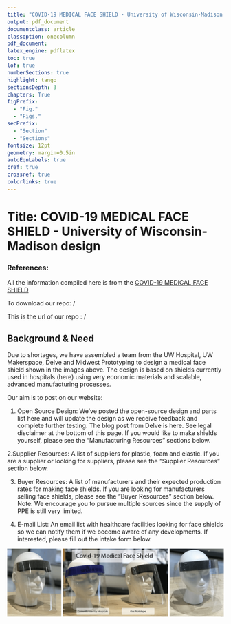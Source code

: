 ```yaml
---
title: "COVID-19 MEDICAL FACE SHIELD - University of Wisconsin-Madison design"
output: pdf_document
documentclass: article
classoption: onecolumn
pdf_document:
latex_engine: pdflatex
toc: true
lof: true
numberSections: true
highlight: tango
sectionsDepth: 3
chapters: True
figPrefix:
  - "Fig."
  - "Figs."
secPrefix:
  - "Section"
  - "Sections"
fontsize: 12pt
geometry: margin=0.5in
autoEqnLabels: true
cref: true
crossref: true
colorlinks: true
---
```


# Title: COVID-19 MEDICAL FACE SHIELD - University of Wisconsin-Madison design

### References: 

All the information compiled here is from the [COVID-19 MEDICAL FACE SHIELD](https://making.engr.wisc.edu/shield/)

To download our repo: /



This is the url of our repo : /

## Background & Need

Due to shortages, we have assembled a team from the UW Hospital, UW Makerspace, Delve and Midwest Prototyping to design a medical face shield shown in the images above. The design is based on shields currently used in hospitals (here) using very economic materials and scalable, advanced manufacturing processes.

Our aim is to post on our website:

1. Open Source Design: We’ve posted the open-source design and parts list here and will update the design as we receive feedback and complete further testing. The blog post from Delve is here. See legal disclaimer at the bottom of this page. If you would like to make shields yourself, please see the “Manufacturing Resources” sections below.

2.Supplier Resources: A list of suppliers for plastic, foam and elastic. If you are a supplier or looking for suppliers, please see the “Supplier Resources” section below.

3. Buyer Resources: A list of manufacturers and their expected production rates for making face shields. If you are looking for manufacturers selling face shields, please see the “Buyer Resources” section below. Note: We encourage you to pursue multiple sources since the supply of PPE is still very limited.

4. E-mail List: An email list with healthcare facilities looking for face shields so we can notify them if we become aware of any developments. If interested, please fill out the intake form below.


![COVID-19 MEDICAL FACE SHIELD](../img/current-used-by-hospitals-and-our-prototype.png)



